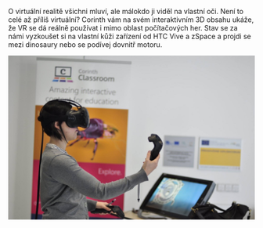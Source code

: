 O virtuální realitě všichni mluví, ale málokdo ji viděl na vlastní oči. Není to celé až příliš virtuální? Corinth vám na svém interaktivním 3D obsahu ukáže, že VR se dá reálně používat i mimo oblast počítačových her. Stav se za námi vyzkoušet si na vlastní kůži zařízení od HTC Vive a zSpace a projdi se mezi dinosaury nebo se podívej dovnitř motoru.

<img src="/static/img/extra/2016/corinth_activity.jpg?1" alt=""/>